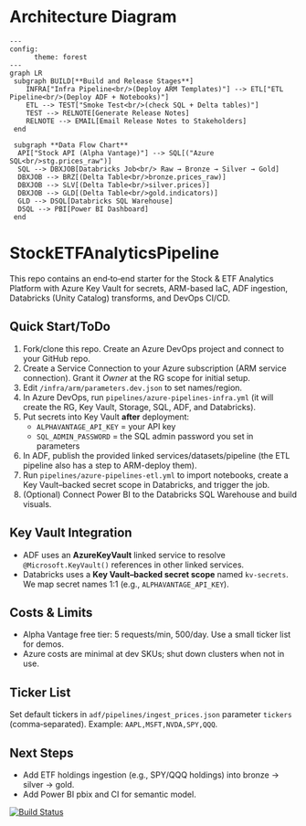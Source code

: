 # Architecture Diagram

```mermaid
---
config:
      theme: forest
---
graph LR
 subgraph BUILD[**Build and Release Stages**]
    INFRA["Infra Pipeline<br/>(Deploy ARM Templates)"] --> ETL["ETL Pipeline<br/>(Deploy ADF + Notebooks)"]
    ETL --> TEST["Smoke Test<br/>(check SQL + Delta tables)"]
    TEST --> RELNOTE[Generate Release Notes]
    RELNOTE --> EMAIL[Email Release Notes to Stakeholders]
 end

 subgraph **Data Flow Chart**
  API["Stock API (Alpha Vantage)"] --> SQL[("Azure SQL<br/>stg.prices_raw")]
  SQL --> DBXJOB[Databricks Job<br/> Raw → Bronze → Silver → Gold]
  DBXJOB --> BRZ[(Delta Table<br/>bronze.prices_raw)]
  DBXJOB --> SLV[(Delta Table<br/>silver.prices)]
  DBXJOB --> GLD[(Delta Table<br/>gold.indicators)]
  GLD --> DSQL[Databricks SQL Warehouse]
  DSQL --> PBI[Power BI Dashboard]
 end

```
# StockETFAnalyticsPipeline
This repo contains an end‑to‑end starter for the Stock &amp; ETF Analytics Platform with Azure Key Vault for secrets, ARM-based IaC, ADF ingestion, Databricks (Unity Catalog) transforms, and DevOps CI/CD.

## Quick Start/ToDo
1. Fork/clone this repo. Create an Azure DevOps project and connect to your GitHub repo.
2. Create a Service Connection to your Azure subscription (ARM service connection). Grant it *Owner* at the RG scope for initial setup.
3. Edit `/infra/arm/parameters.dev.json` to set names/region.
4. In Azure DevOps, run `pipelines/azure-pipelines-infra.yml` (it will create the RG, Key Vault, Storage, SQL, ADF, and Databricks).
5. Put secrets into Key Vault **after** deployment:
   - `ALPHAVANTAGE_API_KEY` = your API key
   - `SQL_ADMIN_PASSWORD` = the SQL admin password you set in parameters
6. In ADF, publish the provided linked services/datasets/pipeline (the ETL pipeline also has a step to ARM-deploy them).
7. Run `pipelines/azure-pipelines-etl.yml` to import notebooks, create a Key Vault–backed secret scope in Databricks, and trigger the job.
8. (Optional) Connect Power BI to the Databricks SQL Warehouse and build visuals.

## Key Vault Integration
- ADF uses an **AzureKeyVault** linked service to resolve `@Microsoft.KeyVault()` references in other linked services.
- Databricks uses a **Key Vault–backed secret scope** named `kv-secrets`. We map secret names 1:1 (e.g., `ALPHAVANTAGE_API_KEY`).

## Costs & Limits
- Alpha Vantage free tier: 5 requests/min, 500/day. Use a small ticker list for demos.
- Azure costs are minimal at dev SKUs; shut down clusters when not in use.

## Ticker List
Set default tickers in `adf/pipelines/ingest_prices.json` parameter `tickers` (comma‑separated). Example: `AAPL,MSFT,NVDA,SPY,QQQ`.

## Next Steps
- Add ETF holdings ingestion (e.g., SPY/QQQ holdings) into bronze -> silver -> gold.
- Add Power BI pbix and CI for semantic model.

[![Build Status](https://dev.azure.com/augustineubanzemeka/FinApp/_apis/build/status%2Faugustine-uba1.StockETFAnalyticsPipeline?branchName=main)](https://dev.azure.com/augustineubanzemeka/FinApp/_build/latest?definitionId=45&branchName=main)
